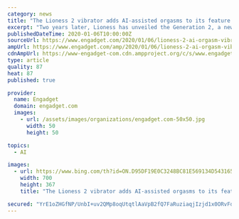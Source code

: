 ```yaml
---
category: news
title: "The Lioness 2 vibrator adds AI-assisted orgasms to its feature set"
excerpt: "Two years later, Lioness has unveiled the Generation 2, a new vibrator that implements more than 30,000 climactic data points to deliver AI-driven guidance on your own experience. The Generation 2 doesn't only rely on big data to make suggestions -- like the original model, it also tracks individual sessions and offers tips tailored to each ..."
publishedDateTime: 2020-01-06T10:00:00Z
sourceUrl: https://www.engadget.com/2020/01/06/lioness-2-ai-orgasm-vibrator-data-collection-ces-2020/
ampUrl: https://www.engadget.com/amp/2020/01/06/lioness-2-ai-orgasm-vibrator-data-collection-ces-2020/
cdnAmpUrl: https://www-engadget-com.cdn.ampproject.org/c/s/www.engadget.com/amp/2020/01/06/lioness-2-ai-orgasm-vibrator-data-collection-ces-2020/
type: article
quality: 87
heat: 87
published: true

provider:
  name: Engadget
  domain: engadget.com
  images:
    - url: /assets/images/organizations/engadget.com-50x50.jpg
      width: 50
      height: 50

topics:
  - AI

images:
  - url: https://www.bing.com/th?id=ON.D95DF19E0C3248BC81E569134D543165
    width: 700
    height: 367
    title: "The Lioness 2 vibrator adds AI-assisted orgasms to its feature set"

secured: "YrE1oZHGfNP/UnbI+uv2QMp8oqUtqtlAaVpB2fQ7FaRuziaqjIzjd1x0ORvFddOmLrDc5U+tvyA5v/ZPhUquqXEVbLlzfZ+mkCzDLJDmLUsPMIPImVyow2L9maPPBIcPV2htmtodpunKMAjzenBkL6aX939hzRpdOmeNdP9Gq06dPaLYmcfHENg6v1z7t/nWCkRDIJ2uR63iYLLxHUxAyYGJr1wlii5kspt6/tSrVJIGidGmTZ5wXF/1qqOcOTZLBHUz57DvLbuwYwbplhKN7g==;tEC9pZW8JS7selr2jb37Tw=="
---
```


